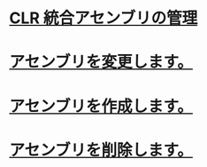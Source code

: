 # [CLR 統合アセンブリの管理](managing-clr-integration-assemblies.md)
# [アセンブリを変更します。](altering-an-assembly.md)
# [アセンブリを作成します。](creating-an-assembly.md)
# [アセンブリを削除します。](dropping-an-assembly.md)
